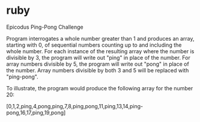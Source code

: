 # ruby
Epicodus Ping-Pong Challenge

Program interrogates a whole number greater than 1 and produces an array, starting with 0, of sequential numbers counting up to 
and including the whole number. For each instance of the resulting array where the number is divisible by 3, the program 
will write out "ping" in place of the number. For array numbers divisible by 5, the program will write out "pong" in place of the 
number. Array numbers divisible by both 3 and 5 will be replaced with "ping-pong".

To illustrate, the program would produce the following array for the number 20:

[0,1,2,ping,4,pong,ping,7,8,ping,pong,11,ping,13,14,ping-pong,16,17,ping,19,pong]
